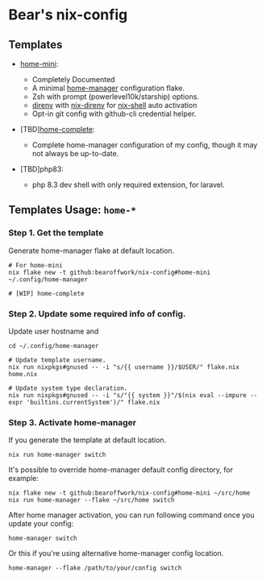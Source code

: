 # Bear's nix-config

## Templates

- [home-mini](./templates/home/mini):
    - Completely Documented
    - A minimal [home-manager](https://nix-community.github.io/home-manager/index.xhtml#sec-flakes-standalone) configuration flake.
    - Zsh with prompt (powerlevel10k/starship) options.
    - [direnv](https://direnv.net) with [nix-direnv](https://github.com/nix-community/nix-direnv) for [nix-shell](https://nixos.wiki/wiki/Development_environment_with_nix-shell) auto activation
    - Opt-in git config with github-cli credential helper.
    

- [TBD][home-complete](./templates/home/complete):
    - Complete home-manager configuration of my config, though it may not always be up-to-date. 

- [TBD]php83:
    - php 8.3 dev shell with only required extension, for laravel.


## Templates Usage: `home-*`

### Step 1. Get the template

Generate home-manager flake at default location.
```shell
# For home-mini
nix flake new -t github:bearoffwork/nix-config#home-mini ~/.config/home-manager

# [WIP] home-complete
```

### Step 2. Update some required info of config.

Update user hostname and
```shell
cd ~/.config/home-manager

# Update template username.
nix run nixpkgs#gnused -- -i "s/{{ username }}/$USER/" flake.nix home.nix

# Update system type declaration.
nix run nixpkgs#gnused -- -i "s/"{{ system }}"/$(nix eval --impure --expr 'builtins.currentSystem')/" flake.nix

```

### Step 3. Activate home-manager

If you generate the template at default location.
```shell
nix run home-manager switch
```

It's possible to override home-manager default config directory, for example:
```shell
nix flake new -t github:bearoffwork/nix-config#home-mini ~/src/home
nix run home-manager --flake ~/src/home switch
```

After home manager activation, you can run following command once you update your config:
```
home-manager switch
```
Or this if you're using alternative home-manager config location.
```
home-manager --flake /path/to/your/config switch
```